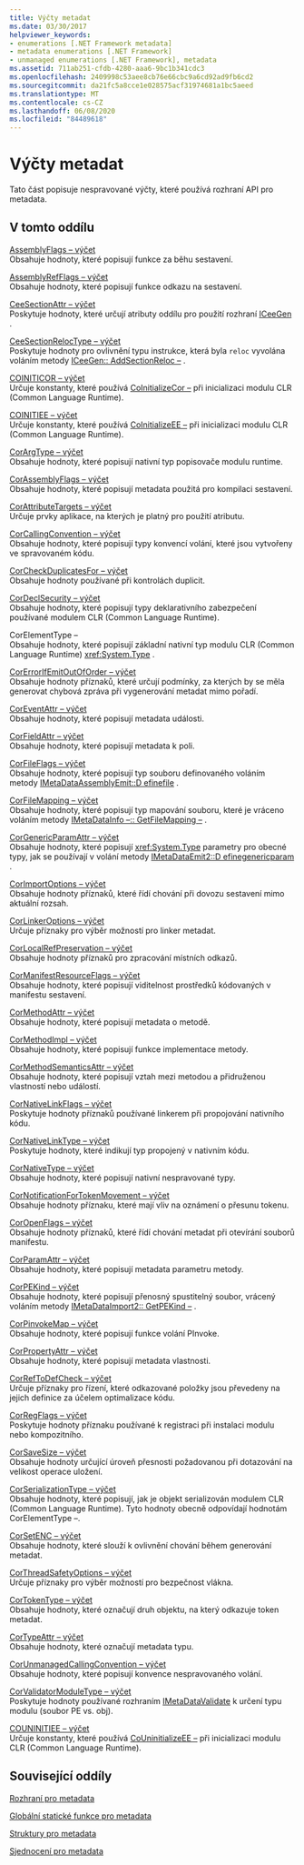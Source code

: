 ```yaml
---
title: Výčty metadat
ms.date: 03/30/2017
helpviewer_keywords:
- enumerations [.NET Framework metadata]
- metadata enumerations [.NET Framework]
- unmanaged enumerations [.NET Framework], metadata
ms.assetid: 711ab251-cfdb-4280-aaa6-9bc1b341cdc3
ms.openlocfilehash: 2409998c53aee8cb76e66cbc9a6cd92ad9fb6cd2
ms.sourcegitcommit: da21fc5a8cce1e028575acf31974681a1bc5aeed
ms.translationtype: MT
ms.contentlocale: cs-CZ
ms.lasthandoff: 06/08/2020
ms.locfileid: "84489618"
---
```

# <a name="metadata-enumerations"></a>Výčty metadat
Tato část popisuje nespravované výčty, které používá rozhraní API pro metadata.  
  
## <a name="in-this-section"></a>V tomto oddílu  
 [AssemblyFlags – výčet](assemblyflags-enumeration.md)  
 Obsahuje hodnoty, které popisují funkce za běhu sestavení.  
  
 [AssemblyRefFlags – výčet](assemblyrefflags-enumeration.md)  
 Obsahuje hodnoty, které popisují funkce odkazu na sestavení.  
  
 [CeeSectionAttr – výčet](ceesectionattr-enumeration.md)  
 Poskytuje hodnoty, které určují atributy oddílu pro použití rozhraní [ICeeGen](iceegen-interface.md) .  
  
 [CeeSectionRelocType – výčet](ceesectionreloctype-enumeration.md)  
 Poskytuje hodnoty pro ovlivnění typu instrukce, která byla `reloc` vyvolána voláním metody [ICeeGen:: AddSectionReloc –](iceegen-addsectionreloc-method.md) .  
  
 [COINITICOR – výčet](coiniticor-enumeration.md)  
 Určuje konstanty, které používá [CoInitializeCor –](../hosting/coinitializecor-function.md) při inicializaci modulu CLR (Common Language Runtime).  
  
 [COINITIEE – výčet](coinitiee-enumeration.md)  
 Určuje konstanty, které používá [CoInitializeEE –](../hosting/coinitializeee-function.md) při inicializaci modulu CLR (Common Language Runtime).  
  
 [CorArgType – výčet](corargtype-enumeration.md)  
 Obsahuje hodnoty, které popisují nativní typ popisovače modulu runtime.  
  
 [CorAssemblyFlags – výčet](corassemblyflags-enumeration.md)  
 Obsahuje hodnoty, které popisují metadata použitá pro kompilaci sestavení.  
  
 [CorAttributeTargets – výčet](corattributetargets-enumeration.md)  
 Určuje prvky aplikace, na kterých je platný pro použití atributu.  
  
 [CorCallingConvention – výčet](corcallingconvention-enumeration.md)  
 Obsahuje hodnoty, které popisují typy konvencí volání, které jsou vytvořeny ve spravovaném kódu.  
  
 [CorCheckDuplicatesFor – výčet](corcheckduplicatesfor-enumeration.md)  
 Obsahuje hodnoty používané při kontrolách duplicit.  
  
 [CorDeclSecurity – výčet](cordeclsecurity-enumeration.md)  
 Obsahuje hodnoty, které popisují typy deklarativního zabezpečení používané modulem CLR (Common Language Runtime).  
  
 CorElementType –  
 Obsahuje hodnoty, které popisují základní nativní typ modulu CLR (Common Language Runtime) <xref:System.Type> .  
  
 [CorErrorIfEmitOutOfOrder – výčet](corerrorifemitoutoforder-enumeration.md)  
 Obsahuje hodnoty příznaků, které určují podmínky, za kterých by se měla generovat chybová zpráva při vygenerování metadat mimo pořadí.  
  
 [CorEventAttr – výčet](coreventattr-enumeration.md)  
 Obsahuje hodnoty, které popisují metadata události.  
  
 [CorFieldAttr – výčet](corfieldattr-enumeration.md)  
 Obsahuje hodnoty, které popisují metadata k poli.  
  
 [CorFileFlags – výčet](corfileflags-enumeration.md)  
 Obsahuje hodnoty, které popisují typ souboru definovaného voláním metody [IMetaDataAssemblyEmit::D efinefile](imetadataassemblyemit-definefile-method.md) .  
  
 [CorFileMapping – výčet](corfilemapping-enumeration.md)  
 Obsahuje hodnoty, které popisují typ mapování souboru, které je vráceno voláním metody [IMetaDataInfo –:: GetFileMapping –](imetadatainfo-getfilemapping-method.md) .  
  
 [CorGenericParamAttr – výčet](corgenericparamattr-enumeration.md)  
 Obsahuje hodnoty, které popisují <xref:System.Type> parametry pro obecné typy, jak se používají v volání metody [IMetaDataEmit2::D efinegenericparam](imetadataemit2-definegenericparam-method.md) .  
  
 [CorImportOptions – výčet](corimportoptions-enumeration.md)  
 Obsahuje hodnoty příznaků, které řídí chování při dovozu sestavení mimo aktuální rozsah.  
  
 [CorLinkerOptions – výčet](corlinkeroptions-enumeration.md)  
 Určuje příznaky pro výběr možností pro linker metadat.  
  
 [CorLocalRefPreservation – výčet](corlocalrefpreservation-enumeration.md)  
 Obsahuje hodnoty příznaků pro zpracování místních odkazů.  
  
 [CorManifestResourceFlags – výčet](cormanifestresourceflags-enumeration.md)  
 Obsahuje hodnoty, které popisují viditelnost prostředků kódovaných v manifestu sestavení.  
  
 [CorMethodAttr – výčet](cormethodattr-enumeration.md)  
 Obsahuje hodnoty, které popisují metadata o metodě.  
  
 [CorMethodImpl – výčet](cormethodimpl-enumeration.md)  
 Obsahuje hodnoty, které popisují funkce implementace metody.  
  
 [CorMethodSemanticsAttr – výčet](cormethodsemanticsattr-enumeration.md)  
 Obsahuje hodnoty, které popisují vztah mezi metodou a přidruženou vlastností nebo událostí.  
  
 [CorNativeLinkFlags – výčet](cornativelinkflags-enumeration.md)  
 Poskytuje hodnoty příznaků používané linkerem při propojování nativního kódu.  
  
 [CorNativeLinkType – výčet](cornativelinktype-enumeration.md)  
 Poskytuje hodnoty, které indikují typ propojený v nativním kódu.  
  
 [CorNativeType – výčet](cornativetype-enumeration.md)  
 Obsahuje hodnoty, které popisují nativní nespravované typy.  
  
 [CorNotificationForTokenMovement – výčet](cornotificationfortokenmovement-enumeration.md)  
 Obsahuje hodnoty příznaku, které mají vliv na oznámení o přesunu tokenu.  
  
 [CorOpenFlags – výčet](coropenflags-enumeration.md)  
 Obsahuje hodnoty příznaků, které řídí chování metadat při otevírání souborů manifestu.  
  
 [CorParamAttr – výčet](corparamattr-enumeration.md)  
 Obsahuje hodnoty, které popisují metadata parametru metody.  
  
 [CorPEKind – výčet](corpekind-enumeration.md)  
 Obsahuje hodnoty, které popisují přenosný spustitelný soubor, vrácený voláním metody [IMetaDataImport2:: GetPEKind –](imetadataimport2-getpekind-method.md) .  
  
 [CorPinvokeMap – výčet](corpinvokemap-enumeration.md)  
 Obsahuje hodnoty, které popisují funkce volání PInvoke.  
  
 [CorPropertyAttr – výčet](corpropertyattr-enumeration.md)  
 Obsahuje hodnoty, které popisují metadata vlastnosti.  
  
 [CorRefToDefCheck – výčet](correftodefcheck-enumeration.md)  
 Určuje příznaky pro řízení, které odkazované položky jsou převedeny na jejich definice za účelem optimalizace kódu.  
  
 [CorRegFlags – výčet](corregflags-enumeration.md)  
 Poskytuje hodnoty příznaku používané k registraci při instalaci modulu nebo kompozitního.  
  
 [CorSaveSize – výčet](corsavesize-enumeration.md)  
 Obsahuje hodnoty určující úroveň přesnosti požadovanou při dotazování na velikost operace uložení.  
  
 [CorSerializationType – výčet](corserializationtype-enumeration.md)  
 Obsahuje hodnoty, které popisují, jak je objekt serializován modulem CLR (Common Language Runtime). Tyto hodnoty obecně odpovídají hodnotám CorElementType –.  
  
 [CorSetENC – výčet](corsetenc-enumeration.md)  
 Obsahuje hodnoty, které slouží k ovlivnění chování během generování metadat.  
  
 [CorThreadSafetyOptions – výčet](corthreadsafetyoptions-enumeration.md)  
 Určuje příznaky pro výběr možností pro bezpečnost vlákna.  
  
 [CorTokenType – výčet](cortokentype-enumeration.md)  
 Obsahuje hodnoty, které označují druh objektu, na který odkazuje token metadat.  
  
 [CorTypeAttr – výčet](cortypeattr-enumeration.md)  
 Obsahuje hodnoty, které označují metadata typu.  
  
 [CorUnmanagedCallingConvention – výčet](corunmanagedcallingconvention-enumeration.md)  
 Obsahuje hodnoty, které popisují konvence nespravovaného volání.  
  
 [CorValidatorModuleType – výčet](corvalidatormoduletype-enumeration.md)  
 Poskytuje hodnoty používané rozhraním [IMetaDataValidate](imetadatavalidate-interface.md) k určení typu modulu (soubor PE vs. obj).  
  
 [COUNINITIEE – výčet](couninitiee-enumeration.md)  
 Určuje konstanty, které používá [CoUninitializeEE –](../hosting/couninitializeee-function.md) při inicializaci modulu CLR (Common Language Runtime).  
  
## <a name="related-sections"></a>Související oddíly  
 [Rozhraní pro metadata](metadata-interfaces.md)  
  
 [Globální statické funkce pro metadata](metadata-global-static-functions.md)  
  
 [Struktury pro metadata](metadata-structures.md)  
  
 [Sjednocení pro metadata](metadata-unions.md)
